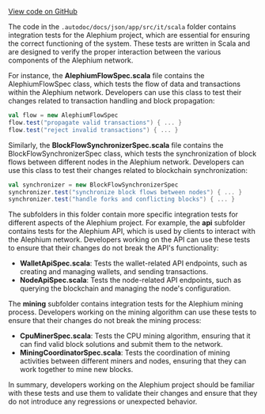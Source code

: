 [View code on GitHub](https://github.com/oxygenium/oxygenium/.autodoc/docs/json/app/src/it/scala)

The code in the `.autodoc/docs/json/app/src/it/scala` folder contains integration tests for the Alephium project, which are essential for ensuring the correct functioning of the system. These tests are written in Scala and are designed to verify the proper interaction between the various components of the Alephium network.

For instance, the **AlephiumFlowSpec.scala** file contains the AlephiumFlowSpec class, which tests the flow of data and transactions within the Alephium network. Developers can use this class to test their changes related to transaction handling and block propagation:

```scala
val flow = new AlephiumFlowSpec
flow.test("propagate valid transactions") { ... }
flow.test("reject invalid transactions") { ... }
```

Similarly, the **BlockFlowSynchronizerSpec.scala** file contains the BlockFlowSynchronizerSpec class, which tests the synchronization of block flows between different nodes in the Alephium network. Developers can use this class to test their changes related to blockchain synchronization:

```scala
val synchronizer = new BlockFlowSynchronizerSpec
synchronizer.test("synchronize block flows between nodes") { ... }
synchronizer.test("handle forks and conflicting blocks") { ... }
```

The subfolders in this folder contain more specific integration tests for different aspects of the Alephium project. For example, the **api** subfolder contains tests for the Alephium API, which is used by clients to interact with the Alephium network. Developers working on the API can use these tests to ensure that their changes do not break the API's functionality:

- **WalletApiSpec.scala**: Tests the wallet-related API endpoints, such as creating and managing wallets, and sending transactions.
- **NodeApiSpec.scala**: Tests the node-related API endpoints, such as querying the blockchain and managing the node's configuration.

The **mining** subfolder contains integration tests for the Alephium mining process. Developers working on the mining algorithm can use these tests to ensure that their changes do not break the mining process:

- **CpuMinerSpec.scala**: Tests the CPU mining algorithm, ensuring that it can find valid block solutions and submit them to the network.
- **MiningCoordinatorSpec.scala**: Tests the coordination of mining activities between different miners and nodes, ensuring that they can work together to mine new blocks.

In summary, developers working on the Alephium project should be familiar with these tests and use them to validate their changes and ensure that they do not introduce any regressions or unexpected behavior.
